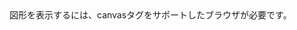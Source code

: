 <html>
<body>
<canvas id="sample" width="400" height="300">
図形を表示するには、canvasタグをサポートしたブラウザが必要です。
</canvas>
<script>
  //変数作り
  var canvas = document.getElementById('sample');
  var context = canvas.getContext('2d');
  key="";
  
  
  
  
  function main() {  
  //毎回の初期化
  key="";
  
  
  
  window.addEventListener('DOMContentLoaded', function(){
  window.addEventListener("keydown", function(e){
  e.preventDefault();
  console.log(e.key);
  key=e.key;
  
  
  //描画
  context.fillText(key,Math.random()*400,Math.random()*400);
  
  
  });
});
  
  
  
  
  //次のフレームへ（ループ）
  requestAnimationFrame(main);
  }
  main();
</script>
</body>
</html>
